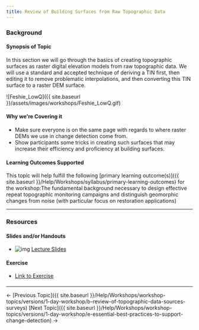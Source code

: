 ```yaml
---
title: Review of Building Surfaces from Raw Topographic Data
---
```


### Background

#### Synopsis of Topic

In this section we will go through the basics of creating topographic surfaces as raster digital elevation models from raw topographic data. We will use a standard and accepted technique of deriving a TIN first, then editing it to remove problematic interpolations, and then converting this TIN surface to a raster DEM surface. 

![Feshie_LowQ]({{ site.baseurl }}/assets/images/workshops/Feshie_LowQ.gif)

#### Why we're Covering it

- Make sure everyone is on the same page with regards to where raster DEMs we use in change detection come from.
- Show participants some tricks in creating such surfaces that may increase their efficiency and proficiency at building surfaces.

#### Learning Outcomes Supported

 This topic will help fulfill the following [primary learning outcome(s)]({{ site.baseurl }}/Help/Workshops/syllabus/primary-learning-outcomes) for the workshop:The fundamental background necessary to design effective repeat topographic monitoring campaigns and distinguish geomorphic changes from noise (with particular focus on restoration applications)

------

### Resources

#### Slides and/or Handouts

- ![img](http://gcdworkshop.joewheaton.org/_/rsrc/1417218393486/workshop-topics/versions/3-day-workshop/1-Principles/c-review-of-building-surfaces-from-raw-data/pdfIcon.png)  [Lecture Slides](http://etal.usu.edu/GCD/Workshop/2015_RRNW/Lectures/D_DEM_Excercises.pdf)  

#### Exercise

- [Link to Exercise](http://gcd6help.joewheaton.org/tutorials--how-to/workshop-tutorials/d-review-of-building-surfaces-from-raw-topographic-data)

#### 

------

← [Previous Topic]({{ site.baseurl }}/Help/Workshops/workshop-topics/versions/1-day-workshop/b-review-of-topographic-data-sources-surveys)            [Next Topic]({{ site.baseurl }}/Help/Workshops/workshop-topics/versions/1-day-workshop/e-essential-best-practices-to-support-change-detection) →